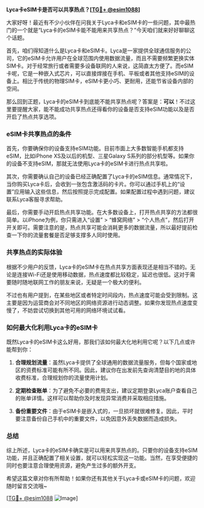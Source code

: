 **Lyca卡eSIM卡是否可以共享热点？[[TG💪+ @esim1088](https://t.me/s/esim1088)]**

大家好呀！最近有不少小伙伴在问我关于Lyca卡和eSIM卡的一些问题，其中最热门的一个就是“Lyca卡的eSIM卡能不能用来共享热点？”今天咱们就来好好聊聊这个话题。

首先，咱们得知道什么是Lyca卡和eSIM卡。Lyca是一家提供全球通信服务的公司，它的eSIM卡允许用户在全球范围内使用数据流量，而且不需要频繁更换实体SIM卡。对于经常旅行或者需要多设备联网的人来说，这简直太方便了。而eSIM卡呢，它是一种嵌入式芯片，可以直接焊接在手机、平板或者其他支持eSIM的设备上。相比于传统的物理SIM卡，eSIM卡更小巧、更耐用，还能节省设备内部的空间。

那么回到正题，Lyca卡的eSIM卡到底能不能共享热点呢？答案是：**可以**！不过这里要提醒大家，能不能成功共享热点还得看你的设备是否支持eSIM功能以及是否开启了热点共享选项。

### eSIM卡共享热点的条件

首先，你要确保你的设备支持eSIM功能。目前市面上大多数智能手机都支持eSIM，比如iPhone XS及以后的机型、三星Galaxy S系列的部分机型等。如果你的设备不支持eSIM，那就无法使用Lyca卡的eSIM卡进行热点共享啦。

其次，你需要确认自己的设备已经正确配置了Lyca卡的eSIM信息。通常情况下，当你购买Lyca卡后，会收到一张包含激活码的卡片。你可以通过手机上的“设置”应用输入这些信息，然后按照提示完成配置。如果配置过程中遇到问题，建议联系Lyca客服寻求帮助。

最后，你需要手动开启热点共享功能。在大多数设备上，打开热点共享的方法都很简单。以iPhone为例，你只需进入“设置” > “蜂窝网络” > “个人热点”，然后打开开关即可。需要注意的是，热点共享可能会消耗更多的数据流量，所以最好提前检查一下你的流量套餐是否足够支撑多人同时使用。

### 共享热点的实际体验

根据不少用户的反馈，Lyca卡的eSIM卡在热点共享方面表现还是相当不错的。无论是连接Wi-Fi还是使用移动数据，热点速度都比较稳定，延迟也很低。这对于需要随时随地联网工作的朋友来说，无疑是一个极大的便利。

不过也有用户提到，在某些地区或者特定时间段内，热点速度可能会受到限制。这主要是因为运营商会对不同地区的网络资源进行动态调整。如果你发现热点速度变慢了，不妨尝试切换到其他可用的网络环境试试看。

### 如何最大化利用Lyca卡的eSIM卡

既然Lyca卡的eSIM卡这么好用，那我们该如何最大化地利用它呢？以下几点或许能帮到你：

1. **合理规划流量**：虽然Lyca卡提供了全球通用的数据流量服务，但每个国家或地区的资费标准可能有所不同。因此，建议你在出发前先查询清楚目的地的具体收费标准，合理规划你的流量使用计划。
   
2. **定期检查账单**：为了避免不必要的费用支出，建议定期登录Lyca账户查看自己的账单详情。这样可以帮助你及时发现异常消费并采取相应措施。

3. **备份重要文件**：由于eSIM卡是嵌入式的，一旦损坏就很难修复。因此，平时要注意备份自己手机中的重要文件，以免因意外丢失数据而造成损失。

### 总结

综上所述，Lyca卡的eSIM卡确实是可以用来共享热点的。只要你的设备支持eSIM功能，并且正确配置了相关设置，就可以轻松实现这一功能。当然，在享受便捷的同时也要注意合理使用资源，避免产生过多的额外开支。

希望这篇文章对你有所帮助！如果你还有其他关于Lyca卡或eSIM卡的问题，欢迎随时留言交流哦~ 

[[TG💪+ @esim1088](https://t.me/s/esim1088) ![Image](https://i.postimg.cc/4NQfJmqS/Snipaste-2025-05-13-00-14-12.png)]